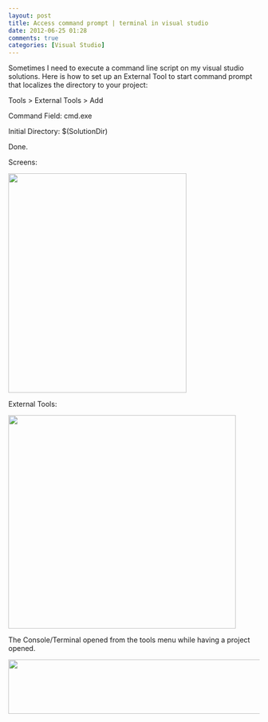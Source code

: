 ```yaml
---
layout: post
title: Access command prompt | terminal in visual studio
date: 2012-06-25 01:28
comments: true
categories: [Visual Studio]
---
```

Sometimes I need to execute a command line script on my visual studio solutions. Here is how to set up an External Tool to start command prompt that localizes the directory to your project:

Tools &gt; External Tools &gt; Add

Command Field: cmd.exe

Initial Directory: $(SolutionDir)

Done.

Screens:

<a href="{{ site.baseurl}}/images/2012/06/menuTerminal.png"><img class="size-full wp-image-436 alignnone" title="menuTerminal" src="{{ site.baseurl}}/images/2012/06/menuTerminal.png" alt="" width="357" height="440" /></a>

External Tools:

<a href="{{ site.baseurl}}/images/2012/06/terminal.png"><img class="size-full wp-image-438 alignnone" title="terminal" src="{{ site.baseurl}}/images/2012/06/terminal.png" alt="" width="456" height="428" /></a>

The Console/Terminal opened from the tools menu while having a project opened.

<a href="{{ site.baseurl}}/images/2012/06/terminalconsole.png"><img class="size-full wp-image-437 alignnone" title="terminalconsole" src="{{ site.baseurl}}/images/2012/06/terminalconsole.png" alt="" width="542" height="109" /></a>
